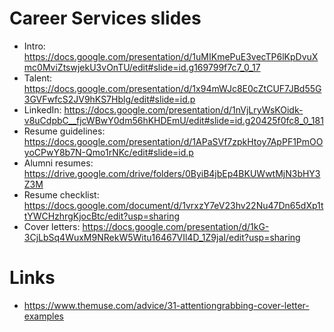 # Career Services slides
* Intro:  https://docs.google.com/presentation/d/1uMIKmePuE3vecTP6lKpDvuXmc0MviZtswjekU3vOnTU/edit#slide=id.g169799f7c7_0_17
* Talent:  https://docs.google.com/presentation/d/1x94mWJc8E0cZtCUF7JBd55G3GVFwfcS2JV9hKS7Hblg/edit#slide=id.p
* LinkedIn:
https://docs.google.com/presentation/d/1nVjLryWsKOidk-v8uCdpbC__fjcWBwY0dm56hKHDEmU/edit#slide=id.g20425f0fc8_0_181
* Resume guidelines:
https://docs.google.com/presentation/d/1APaSVf7zpkHtoy7ApPF1PmOOyoCPwY8b7N-Qmo1rNKc/edit#slide=id.p
* Alumni resumes:
https://drive.google.com/drive/folders/0ByiB4jbEp4BKUWwtMjN3bHY3Z3M
* Resume checklist: https://docs.google.com/document/d/1vrxzY7eV23hv22Nu47Dn65dXp1ttYWCHzhrgKjocBtc/edit?usp=sharing
* Cover letters:
https://docs.google.com/presentation/d/1kG-3CjLbSq4WuxM9NRekW5Witu16467VIl4D_1Z9jaI/edit?usp=sharing

# Links
* https://www.themuse.com/advice/31-attentiongrabbing-cover-letter-examples
